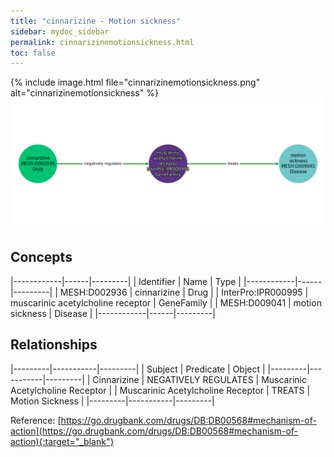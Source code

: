 ```yaml
---
title: "cinnarizine - Motion sickness"
sidebar: mydoc_sidebar
permalink: cinnarizinemotionsickness.html
toc: false 
---
```


{% include image.html file="cinnarizinemotionsickness.png" alt="cinnarizinemotionsickness" %}![Path Visualization](/images/cinnarizinemotionsickness.png)

## Concepts

|------------|------|---------|
| Identifier | Name | Type    |
|------------|------|---------|
| MESH:D002936 | cinnarizine | Drug |
| InterPro:IPR000995 | muscarinic acetylcholine receptor | GeneFamily |
| MESH:D009041 | motion sickness | Disease |
|------------|------|---------|

## Relationships

|---------|-----------|---------|
| Subject | Predicate | Object  |
|---------|-----------|---------|
| Cinnarizine | NEGATIVELY REGULATES | Muscarinic Acetylcholine Receptor |
| Muscarinic Acetylcholine Receptor | TREATS | Motion Sickness |
|---------|-----------|---------|

Reference: [https://go.drugbank.com/drugs/DB:DB00568#mechanism-of-action](https://go.drugbank.com/drugs/DB:DB00568#mechanism-of-action){:target="_blank"}